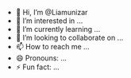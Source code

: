 - 👋 Hi, I’m @Liamunizar
- 👀 I’m interested in ...
- 🌱 I’m currently learning ...
- 💞️ I’m looking to collaborate on ...
- 📫 How to reach me ...
- 😄 Pronouns: ...
- ⚡ Fun fact: ...

<!---
Liamunizar/Liamunizar is a ✨ special ✨ repository because its `README.md` (this file) appears on your GitHub profile.
You can click the Preview link to take a look at your changes.
--->

